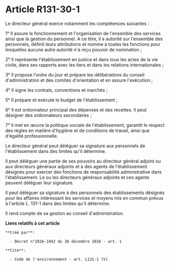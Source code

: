 # Article R131-30-1

Le directeur général exerce notamment les compétences suivantes :

1° Il assure le fonctionnement et l'organisation de l'ensemble des services ainsi que la gestion du personnel. A ce titre, il
a autorité sur l'ensemble des personnels, définit leurs attributions et nomme à toutes les fonctions pour lesquelles aucune
autre autorité n'a reçu pouvoir de nomination ;

2° Il représente l'établissement en justice et dans tous les actes de la vie civile, dans ses rapports avec les tiers et dans
les relations internationales ;

3° Il propose l'ordre du jour et prépare les délibérations du conseil d'administration et des comités d'orientation et en
assure l'exécution ;

4° Il signe les contrats, conventions et marchés ;

5° Il prépare et exécute le budget de l'établissement ;

6° Il est ordonnateur principal des dépenses et des recettes. Il peut désigner des ordonnateurs secondaires ;

7° Il met en œuvre la politique sociale de l'établissement, garantit le respect des règles en matière d'hygiène et de
conditions de travail, ainsi que d'égalité professionnelle.

Le directeur général peut déléguer sa signature aux personnels de l'établissement dans des limites qu'il détermine.

Il peut déléguer une partie de ses pouvoirs au directeur général adjoint ou aux directeurs généraux adjoints et à des agents
de l'établissement désignés pour exercer des fonctions de responsabilité administrative dans l'établissement. Le ou les
directeurs généraux adjoints et ces agents peuvent déléguer leur signature.

Il peut déléguer sa signature à des personnels des établissements désignés pour les affaires intéressant les services et
moyens mis en commun prévus à l'article L. 131-1 dans des limites qu'il détermine.

Il rend compte de sa gestion au conseil d'administration.

**Liens relatifs à cet article**

	**Créé par**:

	  - Décret n°2016-1842 du 26 décembre 2016 - art. 1

	**Cite**:

	  - Code de l'environnement - art. L131-1 (V)
